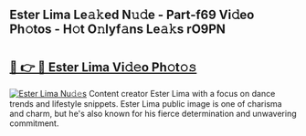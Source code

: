 ## Ester Lima Le𝚊𝚔ed N𝚞𝚍e - Part-f69 Vi𝚍eo Ph𝚘tos - H𝚘t O𝚗lyf𝚊ns Le𝚊𝚔s rO9PN

# <h2><a href="http://hf0jwq.feru.top/?c=Ester+Lima">🔗 👉 🔴 Ester Lima Vi𝚍𝚎o Ph𝚘t𝚘𝚜</a></h2>

[![Ester Lima Nu𝚍𝚎s](https://i.imgur.com/0TWrTi3.gif)](http://hf0jwq.feru.top/?c=Ester+Lima)
Content creator Ester Lima with a focus on dance trends and lifestyle snippets. Ester Lima public image is one of charisma and charm, but he's also known for his fierce determination and unwavering commitment. 
